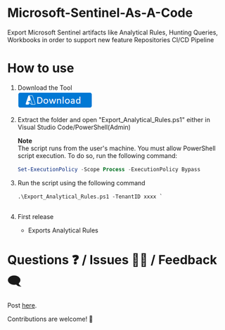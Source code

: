 # Microsoft-Sentinel-As-A-Code
Export Microsoft Sentinel artifacts like Analytical Rules, Hunting Queries, Workbooks in order to support new feature Repositories CI/CD Pipeline

# How to use
1. Download the Tool  
   [![Download](./images/Download.png)](https://github.com/sreedharande/Microsoft-Sentinel-As-A-Code/archive/refs/heads/main.zip)

2. Extract the folder and open "Export_Analytical_Rules.ps1" either in Visual Studio Code/PowerShell(Admin)

   **Note**  
   The script runs from the user's machine. You must allow PowerShell script execution. To do so, run the following command:
   
   ```PowerShell
   Set-ExecutionPolicy -Scope Process -ExecutionPolicy Bypass  
   ```  

3. Run the script using the following command  
   ```  
   .\Export_Analytical_Rules.ps1 -TenantID xxxx `
                        
   ```
4. First release
	- Exports Analytical Rules
	
# Questions ❓ / Issues 🙋‍♂️ / Feedback 🗨
Post [here](https://github.com/sreedharande/Microsoft-Sentinel-As-A-Code/issues).

Contributions are welcome! 👏
